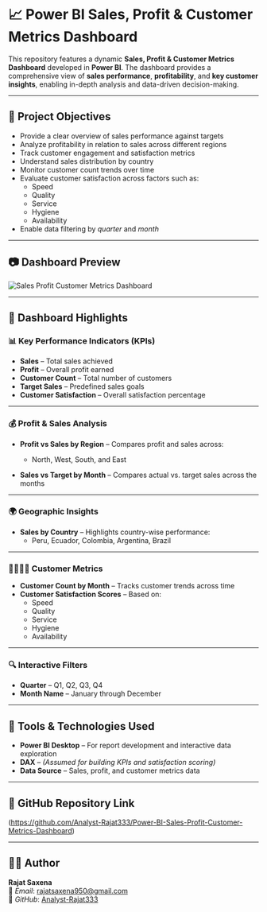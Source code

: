 # 📈 Power BI Sales, Profit & Customer Metrics Dashboard

This repository features a dynamic **Sales, Profit & Customer Metrics Dashboard** developed in **Power BI**. The dashboard provides a comprehensive view of **sales performance**, **profitability**, and **key customer insights**, enabling in-depth analysis and data-driven decision-making.

---

## 🎯 Project Objectives

- Provide a clear overview of sales performance against targets  
- Analyze profitability in relation to sales across different regions  
- Track customer engagement and satisfaction metrics  
- Understand sales distribution by country  
- Monitor customer count trends over time  
- Evaluate customer satisfaction across factors such as:
  - Speed
  - Quality
  - Service
  - Hygiene
  - Availability  
- Enable data filtering by *quarter* and *month*

---

## 📷 Dashboard Preview

![Sales Profit   Customer Metrics Dashboard](https://github.com/user-attachments/assets/1faa4f5b-4067-4355-b480-c04c49237ab8)

---

## 🧩 Dashboard Highlights

### 📊 Key Performance Indicators (KPIs)

- **Sales** – Total sales achieved  
- **Profit** – Overall profit earned  
- **Customer Count** – Total number of customers  
- **Target Sales** – Predefined sales goals  
- **Customer Satisfaction** – Overall satisfaction percentage  

---

### 💰 Profit & Sales Analysis

- **Profit vs Sales by Region** – Compares profit and sales across:
  - North, West, South, and East  

- **Sales vs Target by Month** – Compares actual vs. target sales across the months

---

### 🌍 Geographic Insights

- **Sales by Country** – Highlights country-wise performance:
  - Peru, Ecuador, Colombia, Argentina, Brazil  

---

### 👨‍👩‍👧‍👦 Customer Metrics

- **Customer Count by Month** – Tracks customer trends across time  
- **Customer Satisfaction Scores** – Based on:
  - Speed  
  - Quality  
  - Service  
  - Hygiene  
  - Availability  

---

### 🔍 Interactive Filters

- **Quarter** – Q1, Q2, Q3, Q4  
- **Month Name** – January through December  

---

## 🧰 Tools & Technologies Used

- **Power BI Desktop** – For report development and interactive data exploration  
- **DAX** – *(Assumed for building KPIs and satisfaction scoring)*  
- **Data Source** – Sales, profit, and customer metrics data 

---

## 🔗 GitHub Repository Link

(https://github.com/Analyst-Rajat333/Power-BI-Sales-Profit-Customer-Metrics-Dashboard)  

---

## 👨‍💻 Author

**Rajat Saxena**  
📧 *Email*: [rajatsaxena950@gmail.com](mailto:rajatsaxena950@gmail.com)  
🔗 *GitHub*: [Analyst-Rajat333](https://github.com/Analyst-Rajat333)
